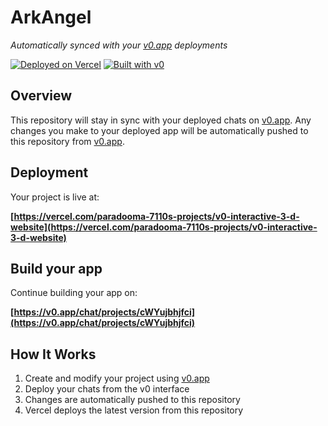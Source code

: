 # ArkAngel

*Automatically synced with your [v0.app](https://v0.app) deployments*

[![Deployed on Vercel](https://img.shields.io/badge/Deployed%20on-Vercel-black?style=for-the-badge&logo=vercel)](https://vercel.com/paradooma-7110s-projects/v0-interactive-3-d-website)
[![Built with v0](https://img.shields.io/badge/Built%20with-v0.app-black?style=for-the-badge)](https://v0.app/chat/projects/cWYujbhjfci)

## Overview

This repository will stay in sync with your deployed chats on [v0.app](https://v0.app).
Any changes you make to your deployed app will be automatically pushed to this repository from [v0.app](https://v0.app).

## Deployment

Your project is live at:

**[https://vercel.com/paradooma-7110s-projects/v0-interactive-3-d-website](https://vercel.com/paradooma-7110s-projects/v0-interactive-3-d-website)**

## Build your app

Continue building your app on:

**[https://v0.app/chat/projects/cWYujbhjfci](https://v0.app/chat/projects/cWYujbhjfci)**

## How It Works

1. Create and modify your project using [v0.app](https://v0.app)
2. Deploy your chats from the v0 interface
3. Changes are automatically pushed to this repository
4. Vercel deploys the latest version from this repository